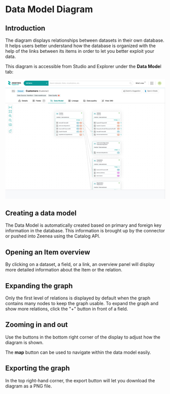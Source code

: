 # Data Model Diagram

## Introduction

The diagram displays relationships between datasets in their own database. It helps users better understand how the database is organized with the help of the links between its items in order to let you better exploit your data.

This diagram is accessible from Studio and Explorer under the **Data Mode**l tab:

  ![](./images/zeenea-data-model-tab.png)

## Creating a data model

The Data Model is automatically created based on primary and foreign key information in the database. This information is brought up by the connector or pushed into Zeenea using the Catalog API.

## Opening an Item overview

By clicking on a dataset, a field, or a link, an overview panel will display more detailed information about the Item or the relation.

## Expanding the graph

Only the first level of relations is displayed by default when the graph contains many nodes to keep the graph usable. To expand the graph and show more relations, click the "+" button in front of a field.

## Zooming in and out

Use the buttons in the bottom right corner of the display to adjust how the diagram is shown. 

The **map** button can be used to navigate within the data model easily.

## Exporting the graph

In the top right-hand corner, the export button will let you download the diagram as a PNG file.
 